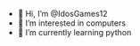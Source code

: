 - 👋 Hi, I’m @IdosGames12
- 👀 I’m interested in computers
- 🌱 I’m currently learning python

<!---
IdosGames12/IdosGames12 is a ✨ special ✨ repository because its `README.md` (this file) appears on your GitHub profile.
You can click the Preview link to take a look at your changes.
--->
